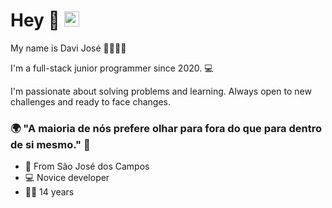# Hey 👋 <img src="https://github.com/TheDudeThatCode/TheDudeThatCode/blob/master/Assets/Earth.gif" width="24px">

My name is Davi José 🙋🏻🇧🇷

I'm a full-stack junior programmer since 2020. 💻

I'm passionate about solving problems and learning. Always open to new challenges and ready to face changes.

### 🌍 "A maioria de nós prefere olhar para fora do que para dentro de si mesmo." 🧠

- 📍 From São José dos Campos
- 💻 Novice developer
- 💁🏽 14 years
